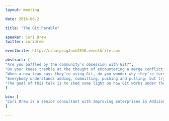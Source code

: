 ```yaml
---
layout: meeting

date: 2016-06-2

title: "The Git Parable"

speaker: Cori Drew
twitter: coridrew 

eventbrite: http://csharpsigJune2016.eventbrite.com

abstract: [
"Are you baffled by the community’s obsession with Git?",
"Do your knees tremble at the thought of encountering a merge conflict, or even worse: getting thrown into 'head' state?",
"When a new team says they’re using Git, do you wonder why they’re turning up their noses at the centralized VCS you know?",
"Everybody understands adding, committing, pushing and pulling; but trying to understand Git with the same paradigm as you approach centralized version control systems is a recipe for fear, uncertainty & doubt. Git doesn’t work like a centralized version control system, which can be confusing. If you want to understand how Git truly IS different, this session is for you. Git becomes much easier to understand, once you approach it with the understanding that it’s fundamentally different from a centralized VCS.",
"The goal of this talk is to shed some light on how Git works under the hood. To develop a mental model of how Git works, we’ll start with, “The Git Parable,” by Tom Preston-Warner. We’ll take a look at some of Git’s core concepts including its basic object storage, how commits work, how branches and tags work, and we’ll look at the different kinds of merging in Git (yes, including rebase). You’ll walk away with a better understanding of these concepts, able to use Git with more confidence."
]

bio: [
"Cori Drew is a senior consultant with Improving Enterprises in Addison, TX. She started her programming career as a web developer before cutting her OOP teeth (& falling in love with C#) in 2003 in .NET Framework 1.1. Cori was a programmer for 8.5 years before discovering there was a developer community in 2009. Appreciation for growth & learning, enabled by our tech community, has inspired her to try to pay it forward.",
]

---
```

